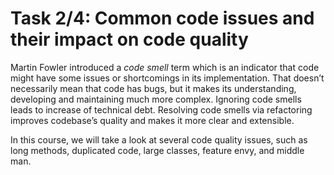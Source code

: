 # Task 2/4: Common code issues and their impact on code quality

Martin Fowler introduced a *code smell* term which is an indicator that code might have some issues or shortcomings 
in its implementation. That doesn’t necessarily mean that code has bugs, but it makes its understanding, 
developing and maintaining much more complex. Ignoring code smells leads to increase of technical debt. 
Resolving code smells via refactoring improves codebase’s quality and makes it more clear and extensible.

In this course, we will take a look at several code quality issues, such as long methods, duplicated code,
large classes, feature envy, and middle man.

